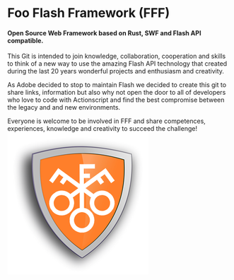 # Foo Flash Framework (FFF)
#### Open Source Web Framework based on Rust, SWF and Flash API compatible.

This Git is intended to join knowledge, collaboration,
cooperation and skills to think of a new way to use 
the amazing Flash API technology that created during
the last 20 years wonderful projects and enthusiasm and creativity.

As Adobe decided to stop to maintain Flash we decided to create
this git to share links, information but also why not
open the door to all of developers who love to code with Actionscript
and find the best compromise between the legacy and and new environments.

Everyone is welcome to be involved in FFF and share competences,
experiences, knowledge and creativity to succeed the challenge!
              <img align="center" src="FFF.png" alt="FFFLogo">

